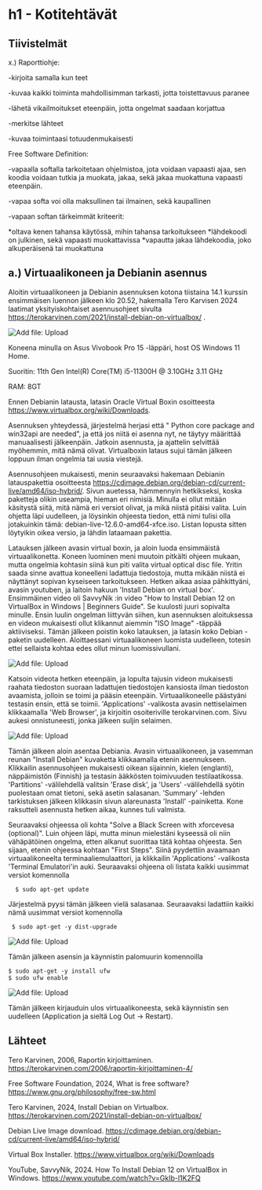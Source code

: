 # h1 - Kotitehtävät

## Tiivistelmät

x.) Raporttiohje:

-kirjoita samalla kun teet

-kuvaa kaikki toiminta mahdollisimman tarkasti, jotta toistettavuus paranee

-lähetä vikailmoitukset eteenpäin, jotta ongelmat saadaan korjattua

-merkitse lähteet

-kuvaa toimintaasi totuudenmukaisesti

  Free Software Definition:
  
-vapaalla softalla tarkoitetaan ohjelmistoa, jota voidaan vapaasti ajaa, sen koodia voidaan tutkia ja muokata, jakaa, sekä jakaa muokattuna vapaasti eteenpäin. 

-vapaa softa voi olla maksullinen tai ilmainen, sekä kaupallinen 

-vapaan softan tärkeimmät kriteerit:

   *oltava kenen tahansa käytössä, mihin tahansa tarkoitukseen
   *lähdekoodi on julkinen, sekä vapaasti muokattavissa
   *vapautta jakaa lähdekoodia, joko alkuperäisenä tai muokattuna 
   


## a.) Virtuaalikoneen ja Debianin asennus

Aloitin virtuaalikoneen ja Debianin asennuksen kotona tiistaina 14.1 kurssin ensimmäisen luennon jälkeen klo 20.52, hakemalla Tero Karvisen 2024 laatimat yksityiskohtaiset asennusohjeet sivulta https://terokarvinen.com/2021/install-debian-on-virtualbox/ . 

 ![Add file: Upload](asennusohje.png)

Koneena minulla on Asus Vivobook Pro 15 -läppäri, host OS Windows 11 Home. 

Suoritin: 11th Gen Intel(R) Core(TM) i5-11300H @ 3.10GHz   3.11 GHz

RAM: 8GT

Ennen Debianin latausta, latasin Oracle Virtual Boxin osoitteesta https://www.virtualbox.org/wiki/Downloads. 

Asennuksen yhteydessä, järjestelmä herjasi että " Python core package and win32api are needed", ja että jos niitä ei asenna nyt, ne täytyy määrittää manuaalisesti jälkeenpäin. Jatkoin asennusta, ja ajattelin selvittää myöhemmin, mitä nämä olivat. 
Virtualboxin lataus sujui tämän jälkeen loppuun ilman ongelmia tai uusia viestejä.
 
Asennusohjeen mukaisesti, menin seuraavaksi hakemaan Debianin latauspakettia osoitteesta  https://cdimage.debian.org/debian-cd/current-live/amd64/iso-hybrid/.
Sivun auetessa, hämmennyin hetkikseksi, koska paketteja olikin useampia, hieman eri nimisiä. Minulla ei ollut mitään käsitystä siitä, mitä nämä eri versiot olivat, ja mikä niistä pitäisi valita. Luin ohjetta läpi uudelleen,
ja löysinkin ohjeesta tiedon, että nimi tulisi olla jotakuinkin tämä: debian-live-12.6.0-amd64-xfce.iso. 
Listan lopusta sitten löytyikin oikea versio, ja lähdin lataamaan pakettia. 

Latauksen jälkeen avasin virtual boxin, ja aloin luoda ensimmäistä virtuaalikonetta. Koneen luominen meni muutoin pitkälti ohjeen mukaan, mutta ongelmia kohtasin siinä kun piti valita virtual optical disc file.
Yritin saada sinne avattua koneelleni ladattuja tiedostoja, mutta mikään niistä ei näyttänyt sopivan kyseiseen tarkoitukseen. Hetken aikaa asiaa pähkittyäni, avasin youtuben, ja laitoin hakuun 'Install Debian on virtual box'.
Ensimmäinen video oli SavvyNik :in video "How to Install Debian 12 on VirtualBox in Windows | Beginners Guide". Se kuulosti juuri sopivalta minulle. Ensin luulin ongelman liittyvän siihen,
kun asennuksen aloituksessa en videon mukaisesti ollut klikannut aiemmin "ISO Image" -täppää aktiiviseksi. Tämän jälkeen poistin koko latauksen, ja latasin koko Debian -paketin uudelleen. 
Aloittaessani virtuaalikoneen luomista uudelleen, totesin ettei sellaista kohtaa edes ollut minun luomissivullani.

![Add file: Upload](virtual-machine.png)

Katsoin videota hetken eteenpäin, ja lopulta tajusin videon mukaisesti raahata tiedoston suoraan ladattujen tiedostojen kansiosta ilman tiedoston avaamista,
jolloin se toimi ja pääsin eteenpäin. 
Virtuaalikoneelle päästyäni testasin ensin, että se toimii. 'Applications' -valikosta avasin nettiselaimen klikkaamalla 'Web Browser', ja kirjoitin osoiteriville terokarvinen.com. Sivu aukesi onnistuneesti, jonka jälkeen suljin selaimen.

![Add file: Upload](vm-testing.png)

Tämän jälkeen aloin asentaa Debiania. Avasin virtuaalikoneen, ja vasemman reunan "Install Debian" kuvaketta klikkaamalla etenin asennukseen. Klikkailin asennusohjeen mukaisesti oikean sijainnin, kielen (englanti), näppäimistön (Finnish) ja testasin ääkkösten toimivuuden testilaatikossa.
'Partitions' -välilehdellä valitsin 'Erase disk', ja 'Users' -välilehdellä syötin puolestaan omat tietoni, sekä asetin salasanan. 'Summary' -lehden tarkistuksen jälkeen klikkasin sivun alareunasta 'Install' -painiketta. 
Kone raksutteli asennusta hetken aikaa, kunnes tuli valmista.

Seuraavaksi ohjeessa oli kohta "Solve a Black Screen with xforcevesa (optional)". Luin ohjeen läpi, mutta minun mielestäni kyseessä oli niin vähäpätöinen ongelma, etten alkanut suorittaa tätä kohtaa ohjeesta. 
Sen sijaan, etenin ohjeessa kohtaan "First Steps". Siinä pyydettiin avaamaan virtuaalikoneelta terminaaliemulaattori, ja klikkailin 'Applications' -valikosta 'Terminal Emulatori'in auki.
Seuraavaksi ohjeena oli listata kaikki uusimmat versiot komennolla

      $ sudo apt-get update

Järjestelmä pyysi tämän jälkeen vielä salasanaa.
Seuraavaksi ladattiin kaikki nämä uusimmat versiot komennolla  

     $ sudo apt-get -y dist-upgrade

![Add file: Upload](terminaali.png)

Tämän jälkeen asensin ja käynnistin palomuurin komennoilla 

    $ sudo apt-get -y install ufw 
    $ sudo ufw enable

![Add file: Upload](firewall-activation.png)

Tämän jälkeen kirjauduin ulos virtuaalikoneesta, sekä käynnistin sen uudelleen (Application ja sieltä Log Out -> Restart).




## Lähteet


Tero Karvinen, 2006, Raportin kirjoittaminen. https://terokarvinen.com/2006/raportin-kirjoittaminen-4/ 

Free Software Foundation, 2024, What is free software? https://www.gnu.org/philosophy/free-sw.html

Tero Karvinen, 2024, Install Debian on Virtualbox. https://terokarvinen.com/2021/install-debian-on-virtualbox/

Debian Live Image download. https://cdimage.debian.org/debian-cd/current-live/amd64/iso-hybrid/

Virtual Box Installer. https://www.virtualbox.org/wiki/Downloads

YouTube, SavvyNik, 2024. How To Install Debian 12 on VirtualBox in Windows. https://www.youtube.com/watch?v=GkIb-l1K2FQ








